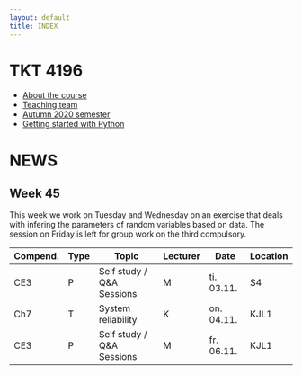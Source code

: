 ```yaml
---
layout: default
title: INDEX
---
```


# TKT 4196

- [About the course](about)
- [Teaching team](team)
- [Autumn 2020 semester](fall2020)
- [Getting started with Python](py_guide)


# NEWS
## Week 45

This week we work on Tuesday and Wednesday on an exercise that deals with infering the parameters of random variables based on data. The session on Friday is left for group work on the third compulsory.

| Compend. | Type |     Topic                                                 |	Lecturer |	Date       | Location |
|----------|------|-----------------------------------------------------------|----------|-------------|----------|
|  CE3     | P    |  Self study / Q&A Sessions                                |	  M      | ti. 03.11.  |  S4      |
|  Ch7     | T    |  System reliability                                       |   K      | on. 04.11.  |  KJL1    |
|  CE3     | P    |  Self study / Q&A Sessions                                |   M      | fr. 06.11.  |  KJL1    |
